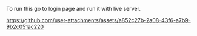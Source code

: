 To run this go to login page and run it with live server.


https://github.com/user-attachments/assets/a852c27b-2a08-43f6-a7b9-9b2c051ac220

